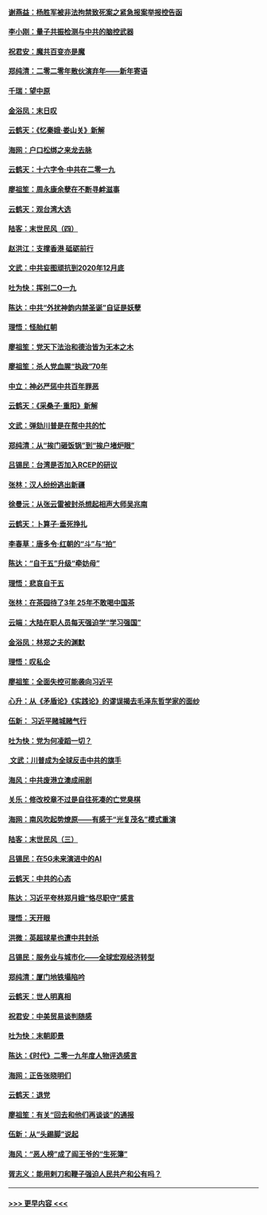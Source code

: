 #### [谢燕益：杨胜军被非法拘禁致死案之紧急报案举报控告函](../pages/nsc993/n11756134.md?t=12310911) 
#### [李小刚：量子共振检测与中共的脑控武器](../pages/nsc993/n11754518.md?t=12310911) 
#### [祝君安：魔共百变亦是魔](../pages/nsc993/n11754469.md?t=12310911) 
#### [郑纯清：二零二零年散伙演弃年——新年寄语](../pages/nsc993/n11754195.md?t=12310911) 
#### [千瑞：望中原](../pages/nsc993/n11754159.md?t=12310911) 
#### [金浴凤：末日叹](../pages/nsc993/n11752359.md?t=12310911) 
#### [云鹤天：《忆秦娥‧娄山关》新解](../pages/nsc993/n11752348.md?t=12310911) 
#### [海网：户口松绑之来龙去脉](../pages/nsc993/n11752328.md?t=12310911) 
#### [云鹤天：十六字令‧中共在二零一九](../pages/nsc993/n11752305.md?t=12310911) 
#### [廖祖笙：周永康余孽在不断寻衅滋事](../pages/nsc993/n11751013.md?t=12310911) 
#### [云鹤天：观台湾大选](../pages/nsc993/n11751007.md?t=12310911) 
#### [陆客：末世民风（四）](../pages/nsc993/n11749203.md?t=12310911) 
#### [赵洪江：支撑香港 砥砺前行](../pages/nsc993/n11748482.md?t=12310911) 
#### [文武：中共妄图顽抗到2020年12月底](../pages/nsc993/n11748446.md?t=12310911) 
#### [吐为快：挥别二O一九](../pages/nsc993/n11748411.md?t=12310911) 
#### [陈达：中共“外扰神韵内禁圣诞”自证是妖孽](../pages/nsc993/n11748226.md?t=12310911) 
#### [理悟：怪胎红朝](../pages/nsc993/n11748206.md?t=12310911) 
#### [廖祖笙：党天下法治和德治皆为无本之木](../pages/nsc993/n11748135.md?t=12310911) 
#### [廖祖笙：杀人党血腥“执政”70年](../pages/nsc993/n11745144.md?t=12310911) 
#### [中立：神必严惩中共百年罪恶](../pages/nsc993/n11744970.md?t=12310911) 
#### [云鹤天：《采桑子‧重阳》新解](../pages/nsc993/n11744948.md?t=12310911) 
#### [文武：弹劾川普是在帮中共的忙](../pages/nsc993/n11744758.md?t=12310911) 
#### [郑纯清：从“挨门砸饭锅”到“挨户堵炉眼”](../pages/nsc993/n11744745.md?t=12310911) 
#### [吕锡民：台湾是否加入RCEP的研议](../pages/nsc993/n11744701.md?t=12310911) 
#### [张林：汉人纷纷逃出新疆](../pages/nsc993/n11743530.md?t=12310911) 
#### [徐曼沅：从张云雷被封杀想起相声大师吴兆南](../pages/nsc993/n11741816.md?t=12310911) 
#### [云鹤天：卜算子‧垂死挣扎](../pages/nsc993/n11739956.md?t=12310911) 
#### [李春草：唐多令‧红朝的“斗”与“拍”](../pages/nsc993/n11739830.md?t=12310911) 
#### [陈达：“自干五”升级“牵妨母”](../pages/nsc993/n11739724.md?t=12310911) 
#### [理悟：悲哀自干五](../pages/nsc993/n11739547.md?t=12310911) 
#### [张林：在茶园待了3年 25年不敢喝中国茶](../pages/nsc993/n11739240.md?t=12310911) 
#### [云端：大陆在职人员每天强迫学“学习强国”](../pages/nsc993/n11738735.md?t=12310911) 
#### [金浴凤：林郑之夫的渊默](../pages/nsc993/n11737735.md?t=12310911) 
#### [理悟：叹私企](../pages/nsc993/n11737715.md?t=12310911) 
#### [廖祖笙：全面失控可能袭向习近平](../pages/nsc993/n11737704.md?t=12310911) 
#### [心升：从《矛盾论》《实践论》的谬误揭去毛泽东哲学家的面纱](../pages/nsc993/n11736962.md?t=12310911) 
#### [伍新： 习近平赌城赌气行](../pages/nsc993/n11736929.md?t=12310911) 
#### [吐为快：党为何凌蹈一切？](../pages/nsc993/n11736915.md?t=12310911) 
#### [ 文武：川普成为全球反击中共的旗手](../pages/nsc993/n11736882.md?t=12310911) 
#### [海风：中共废港立澳成闹剧](../pages/nsc993/n11735857.md?t=12310911) 
#### [关乐：修改校章不过是自往死凑的亡党臭棋](../pages/nsc993/n11735097.md?t=12310911) 
#### [海网：南风吹起势燎原——有感于“光复茂名”模式重演](../pages/nsc993/n11732308.md?t=12310911) 
#### [陆客：末世民风（三）](../pages/nsc993/n11732211.md?t=12310911) 
#### [吕锡民：在5G未来演进中的AI](../pages/nsc993/n11730010.md?t=12310911) 
#### [云鹤天：中共的心态](../pages/nsc993/n11729906.md?t=12310911) 
#### [陈达：习近平夸林郑月娥“恪尽职守”感言](../pages/nsc993/n11729881.md?t=12310911) 
#### [理悟：天开眼](../pages/nsc993/n11729699.md?t=12310911) 
#### [洪微：英超球星也遭中共封杀](../pages/nsc993/n11727243.md?t=12310911) 
#### [吕锡民：服务业与城市化——全球宏观经济转型](../pages/nsc993/n11725845.md?t=12310911) 
#### [郑纯清：厦门地铁塌陷吟](../pages/nsc993/n11725813.md?t=12310911) 
#### [云鹤天：世人明真相](../pages/nsc993/n11725621.md?t=12310911) 
#### [祝君安：中美贸易谈判随感](../pages/nsc993/n11725609.md?t=12310911) 
#### [吐为快：末朝即景](../pages/nsc993/n11723365.md?t=12310911) 
#### [陈达：《时代》二零一九年度人物评选感言](../pages/nsc993/n11723337.md?t=12310911) 
#### [海网：正告张晓明们](../pages/nsc993/n11723228.md?t=12310911) 
#### [云鹤天：退党](../pages/nsc993/n11723056.md?t=12310911) 
#### [廖祖笙：有关“回去和他们再谈谈”的通报](../pages/nsc993/n11722442.md?t=12310911) 
#### [伍新：从“头踢脚”说起](../pages/nsc993/n11722429.md?t=12310911) 
#### [海风：“恶人榜”成了阎王爷的“生死簿”](../pages/nsc993/n11722272.md?t=12310911) 
#### [胥志义：能用剌刀和鞭子强迫人民共产和公有吗？](../pages/nsc993/n11720569.md?t=12310911) 

----
#### [ >>> 更早内容 <<< ](../indexes/nsc993-earlier.md)
